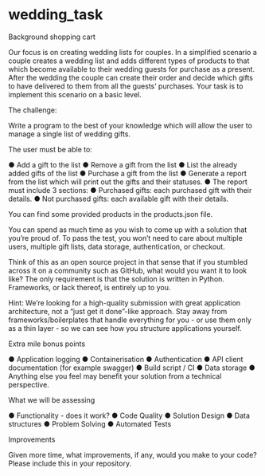 # wedding_task

Background shopping cart 

Our focus is on creating wedding lists for couples. In a simplified scenario a couple creates a wedding list and adds different types of products to that which become available to their wedding guests for purchase as a present. After the wedding the couple can create their order and decide which gifts to have delivered to them from all the guests’ purchases. Your task is to implement this scenario on a basic level.

The challenge:

Write a program to the best of your knowledge which will allow the user to manage a single list of wedding gifts. 

The user must be able to:

●	Add a gift to the list
●	Remove a gift from the list
●	List the already added gifts of the list 
●	Purchase a gift from the list
●	Generate a report from the list which will print out the gifts and their statuses.
●	The report must include 3 sections:
●	Purchased gifts: each purchased gift with their details.
●	Not purchased gifts: each available gift with their details.

You can find some provided products in the products.json file.

You can spend as much time as you wish to come up with a solution that you’re proud of. To pass the test, you won’t need to care about multiple users, multiple gift lists, data storage, authentication, or checkout. 

Think of this as an open source project in that sense that if you stumbled across it on a community such as GitHub, what would you want it to look like? The only requirement is that the solution is written in Python. Frameworks, or lack thereof, is entirely up to you.

Hint: We’re looking for a high-quality submission with great application architecture, not a “just get it done”-like approach. Stay away from frameworks/boilerplates that handle everything for you - or use them only as a thin layer - so we can see how you structure applications yourself.

Extra mile bonus points


●	Application logging
●	Containerisation
●	Authentication
●	API client documentation (for example swagger)
●	Build script / CI
●	Data storage
●	Anything else you feel may benefit your solution from a technical perspective.

What we will be assessing


●	Functionality - does it work?
●	Code Quality
●	Solution Design
●	Data structures
●	Problem Solving
●	Automated Tests

Improvements

Given more time, what improvements, if any, would you make to your code? Please include this in your repository.
